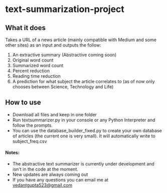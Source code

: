 # text-summarization-project

## What it does ##

Takes a URL of a news article (mainly compatible with Medium and some other sites) as an input and outputs the follow:

1. An extractive summary (Abstractive coming soon)
2. Original word count
3. Summarized word count
4. Percent reduction
5. Reading time reduction
6. A prediction for what subject the article correlates to (as of now only chooses between Science, Technology and Life)

## How to use ##

- Download all files and keep in one folder
- Run textsummarizer.py in your console or any Python Interpreter and follow the prompts. 
- You can use the database_builder_fixed.py to create your own database of articles (the current one is very small). It will automatically write to subject_freq.csv

#### Notes: ####

- The abstractive text summarizer is currently under development and isn't in the code at the moment.
- New updates are always coming out
- If you have any questions you can email me at vedantgupta523@gmail.com
